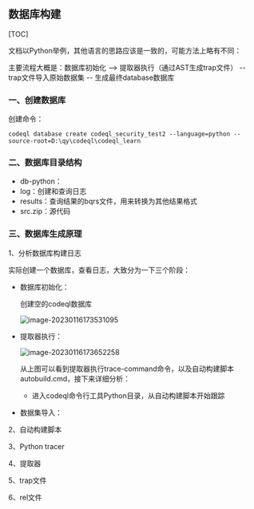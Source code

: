 ## 数据库构建

[TOC]

文档以Python举例，其他语言的思路应该是一致的，可能方法上略有不同：

主要流程大概是：数据库初始化 --> 提取器执行（通过AST生成trap文件） -- trap文件导入原始数据集 -- 生成最终database数据库

### 一、创建数据库

创建命令：

```
codeql database create codeql_security_test2 --language=python --source-root=D:\qy\codeql\codeql_learn
```

### 二、数据库目录结构

- db-python：
- log：创建和查询日志
- results：查询结果的bqrs文件，用来转换为其他结果格式
- src.zip：源代码

### 三、数据库生成原理

1、分析数据库构建日志

实际创建一个数据库，查看日志，大致分为一下三个阶段：

- 数据库初始化：

  创建空的codeql数据库

  ![image-20230116173531095](C:\Users\qinyao\AppData\Roaming\Typora\typora-user-images\image-20230116173531095.png)

- 提取器执行：

  ![image-20230116173652258](C:\Users\qinyao\AppData\Roaming\Typora\typora-user-images\image-20230116173652258.png)

  从上图可以看到提取器执行trace-command命令，以及自动构建脚本autobuild.cmd，接下来详细分析：

  - 进入codeql命令行工具Python目录，从自动构建脚本开始跟踪

- 数据集导入：

2、自动构建脚本

3、Python tracer

4、提取器

5、trap文件

6、rel文件

